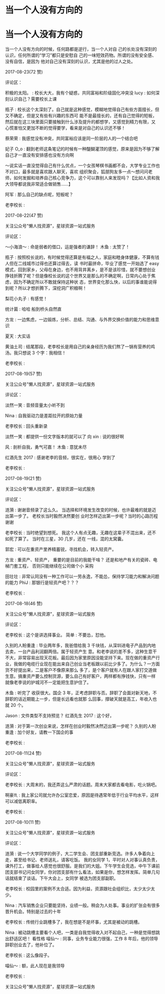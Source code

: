 # 当一个人没有方向的

# 当一个人没有方向的

当一个人没有方向的时候，任何路都是逆行，当一个人对自 己的长处没有深刻的认识，任何所谓的“学习”都只是安慰自 己的一味短效药物。所谓的没有安全感、没有自信，是因为 他对自己没有深刻的认识，尤其是他的过人之处。

2017-08-23(72 赞)

评论区：

积极的太阳。 : 校长大大，我有个疑惑，共同富裕和阶级固化冲突没 lucy : 如何深刻认识自己？需要校长上课

瓶子 : 校长这个太深刻了。自己就是这种感觉，模糊地觉得自己有些方面擅长，但又不确定，但是又有些有兴趣的东西可 能不是最擅长的，还有自己觉得的短板，然后就在这三块里面只要接触到什么涉及提升的都想学，又感觉到精力有限，又 心慌害怕又更加不断的觉得要学，看来是对自己的认识还不够！

蔡荣荣 : 我感觉没有冲突，共同富裕应该是同一阶层的人的一个结合吧

妃子 O_o : 翻到老师这条笔记的时候有一种醍醐灌顶的感觉，原来是因为不够了解自己才一直没有安排感也没有方向啊

～说实话一直没觉得自己有什么优点，一个女孩琴棋书画都不会，大学专业工作也不对口，最多就是喜欢跟人聊天，喜欢 组织聚会，狐朋狗友多一点～想问问老师，如何发掘和培养自己核心竞争力，这个可以靠别人来发现吗？【比如人资和我 大领导都说我非常适合做销售……】

阿军 : 那么自己的缺点呢，短板呢？

老李校长 :

2017-08-22(47 赞)

关注公众号"懒人找资源"，星球资源一站式服务

评论区：

～小海浪～ : 命是弱者的借口，运是强者的谦辞！ 木鱼 : 太赞了！

瓶子 : 按照校长说的，有时候觉得还算是有福之人，家庭和睦身体健康，不算有钱人但在二线城市过得也还算过得去，读 书时最拼命，毕业了感觉一开始选了 easy 模式，回到家乡，父母在身边，也不用背井离乡，是不是该珍惜，就不要想创业 挣钱折腾了呢？但是像校长说的这个世界又是那么的不确定啊，日常内心处于焦虑，因为不确定所以不敢就保持这种状 态，世界变化那么快，以后的事谁能说得到呢？所以才想折腾下，深挖洞广积粮啊！

梨花小丸子 : 有感觉！

统计菌 : 哈哈 船到桥头自然直

方龙 : 一边焦虑，一边锻炼，分析、总结、沟通、与外界交换价值的能力和思维意识

夏天 : 大实话

黄油土司 : 结尾那段，老李校长是用自己的亲身经历为我们熬了一锅有营养的鸡汤。我只想说 3 个字：我相信！

老李校长 :

2017-08-19(57 赞)

关注公众号"懒人找资源"，星球资源一站式服务

评论区：

淡然一笑 : 音频音量太小听不到

Nina : 自我驱动力是差距拉开的原始力量

老李校长 : 回头重新录

淡然一笑 : 都提供一份文字版本的就可以了 向 xin : 说的很好啊

风 : 剖析自我，勇气可嘉！ 木鱼 : 意犹未尽

红酒先生 2017 : 感谢老李的音频，很实在，很用心 学到了

老李校长 :

2017-08-19(21 赞)

关注公众号"懒人找资源"，星球资源一站式服务

评论区：

涟漪 : 谢谢音频录了这么久。 当选择和环境发生改变的时候，也许最难的就是迈出第一步了。 老校长当时毅然决然要创 业时怎样迈出第一步呢？当时的心路历程 谢谢

老李校长 : 当时绝望到想死。 我这个人有点无趣，无趣在这辈子不混出来，还不如死了算了。 当时在三星，30 几岁，还在 一线，混的太窝囊。

郭宏 : 可以在重资产里养精蓄锐，寻找机会，转入轻资产。

方龙 : 重资产、轻资产， 重要的是目前的我能干啥？ 还是和地产有关的瓷砖、电梯门套工程， 否则只能继续在公司做个小 采购

田壮壮 : 非常认同没有一种工作可以一劳永逸，不能怂，保持学习能力和解决问题的能力 PhiJ : 那银行是轻资产吧？？？

老李校长 :

2017-08-18(46 赞)

关注公众号"懒人找资源"，星球资源一站式服务

评论区：

老李校长 : 这个是讲选择事业。 简单 : 不要怂，怼他。

久别的人盼重逢 : 毕业两年多，我爸借给我 3 千块钱，从深圳进电子产品到内地去卖，一台产品利润翻两倍。属于轻资产生 意。和老李说的差不多，这种生意干不大，非常容易出现天花板。最后因为家里原因没能坚持下来。现在做的重资产行 业，我做的电缆行业现在能出来自己创业当老板跟以前比少多了。为什么？一方面货不好提出来，二是客户不像原来那么 多了，是个客户就有人在跟人家打交道做生意。搞重资产要么控制货源，要么自己有好客户，两样都有挣钱快，只有一样 就像老李说的护城河不一定能把生意护住了。

木鱼 : 听完了 收获很大。国企 3 年，正考虑辞职与否。辞职了会面对新天地，不辞职的话近期能上一步，但是长远看也就那 么回事，撑破天就是高工，年收入也就 20 个。

Jason : 文件类型不支持预览？ 红酒先生 2017 : 这个好，

涟漪 : 对于第一次创业来说，怎样在创业时毅然决然迈出第一步呢？ 久别的人盼重逢 : 加个好友，请教一下国企的事

老李校长 :

2017-08-11(24 赞)

关注公众号"懒人找资源"，星球资源一站式服务

评论区：

老李校长 : 大周末的，我还弄这么严肃的话题。周末大家都去看电影，吃火锅吧。

啊豪♏ : 我上家公司就允许办公室恋爱，原因是待遇常年低于行业平均水平，这样可以减低离职率。

老李校长 :

2017-08-10(11 赞)

关注公众号"懒人找资源"，星球资源一站式服务

评论区：

涟漪 : 说一个大学同学的例子，大二学生会、团支部重新竞选。许多人争着向上走，甚至给书记、老师送礼，请客吃饭。 我的女同学 1，平时对人对事认真负责，课外打工，做事给人感觉也很舒服。是我们的大姐。下午学生会竞选，中午下课前 团支部书记问女同学，你对团支部有什么看法，如果是你，想怎样发挥。简单几句话就结束了谈话。下午大会上，女同学 被选为团支部副职。

老李校长 : 校园里的案例不太合适。因为利益，资源跟社会组织比，太少太少太少。

Nina : 汽车销售企业只要能坚持，业绩一般。稍会为人处事。事业的扩张会有很多晋升机会。特别是过去的十年

老李校长 : 传统行业跳槽多了，我在想是不是坏事，尤其是被动的跳槽。

Nina : 被动跳槽主要看个人吧，一类是自我觉得收入对不起自己，一种是觉得想跳出舒适区吧！ 看性格 喵仙～ : 同事，业务专业能力很强，工作 8 年后，他的领导辞职创业去了，他补位了。

老李校长 : 这么像段子。

喵仙～ : 额，此人现在是我领导

老李校长 :

关注公众号"懒人找资源"，星球资源一站式服务